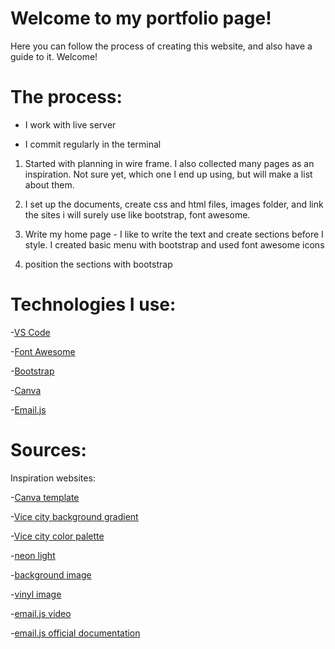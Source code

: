 # Welcome to my portfolio page!

Here you can follow the process of creating this website, and also have a guide to it. Welcome!

# The process:

- I work with live server

- I commit regularly in the terminal

1. Started with planning in wire frame. I also collected many pages as an inspiration. Not sure yet, which one I end up using, but will make a list about them.

2. I set up the documents, create css and html files, images folder, and link the sites i will surely use like bootstrap, font awesome.

3. Write my home page - I like to write the text and create sections before I style. I created basic menu with bootstrap and used font awesome icons

4. position the sections with bootstrap

# Technologies I use:

-[VS Code](https://code.visualstudio.com/)

-[Font Awesome](https://fontawesome.com/)

-[Bootstrap](https://getbootstrap.com/)

-[Canva](https://www.canva.com/)

-[Email.js](https://www.emailjs.com/)

# Sources:

Inspiration websites:

-[Canva template](https://www.canva.com/p/templates/EAFCa1Va6II-brown-grey-creative-modern-online-portfolio/)

-[Vice city background gradient](https://gradient.page/css/ui-gradients/vice-city)

-[Vice city color palette](https://www.reddit.com/r/wallpaper/comments/nv785q/gta_vice_city_color_palette_3840x2160/)

-[neon light](https://css-tricks.com/how-to-create-neon-text-with-css/)

-[background image](https://unsplash.com/photos/a-city-skyline-at-night-dEvKYQWc3Qw)

-[vinyl image](https://unsplash.com/photos/black-vinyl-record-on-black-vinyl-record-fi3_lDi3qPE)

-[email.js video](https://www.youtube.com/watch?v=qxWDVRyc95E&ab_channel=QuickCodingTuts)

-[email.js official documentation](https://www.emailjs.com/docs/tutorial/creating-contact-form/)
